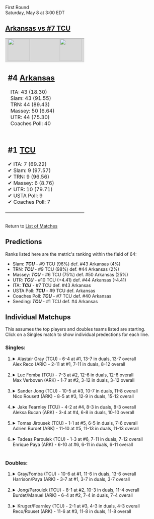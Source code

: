 First Round  
Saturday, May 8 at 3:00 EDT
## [Arkansas vs #7 TCU](https://www.ncaa.com/game/5833394) 

<table>  
<tr style="background-color: #d9d9d9 !important"><td><a href="#"><img src="https://www.ncaa.com/sites/default/files/images/logos/schools/t/tcu.70.png" width="70" height="70" /></a></td><td><a href="#"><img src="https://www.ncaa.com/sites/default/files/images/logos/schools/a/arkansas.70.png" width="70" height="70" /></a></td></tr>
<tr><td>  

<h2>#4 <a href="#">Arkansas</a></h2>  
&nbsp; ITA: 43 (18.30)<br>  
&nbsp; Slam: 43 (91.55)<br>  
&nbsp; TRN: 44 (89.43)<br>  
&nbsp; Massey: 50 (6.64)<br>  
&nbsp; UTR: 44 (75.30)<br>  
&nbsp; Coaches Poll: 40<br>  
<br>  

</td><td>  
<tr><td>  

<h2>#1 <a href="#">TCU</a></h2>  
&#10004; ITA: 7 (69.22)<br>  
&#10004; Slam: 9 (97.57)<br>  
&#10004; TRN: 9 (96.56)<br>  
&#10004; Massey: 6 (8.76)<br>  
&#10004; UTR: 10 (79.71)<br>  
&#10004; USTA Poll: 9<br>  
&#10004; Coaches Poll: 7<br>  
<br>  

</td><td>  
</table>  


<br>Return to [List of Matches](../index.md)  

## Predictions  

Ranks listed here are the metric's ranking within the field of 64:  
- Slam: ***TCU*** - #9 TCU (96%) def. #43 Arkansas (4%)  
- TRN: ***TCU*** - #9 TCU (98%) def. #44 Arkansas (2%)  
- Massey: ***TCU*** - #6 TCU (75%) def. #50 Arkansas (25%)  
- UTR: ***TCU*** - #10 TCU (+4.41) def. #44 Arkansas (-4.41)  
- ITA: ***TCU*** - #7 TCU def. #43 Arkansas  
- USTA Poll: ***TCU*** - #9 TCU def. Arkansas  
- Coaches Poll: ***TCU*** - #7 TCU def. #40 Arkansas  
- Seeding: ***TCU*** - #1 TCU def. #4 Arkansas  

## Individual Matchups  
This assumes the top players and doubles teams listed are starting.  
Click on a Singles match to show individual predections for each line.  
### Singles:  

<ol>
<li><details>
<summary markdown="span">Alastair Gray (TCU) - 6-4 at #1, 13-7 in duals, 13-7 overall<br>Alex Reco (ARK) - 2-11 at #1, 7-11 in duals, 8-12 overall</summary>
<h4>Predictions</h4><ul>
<li>Slam: <b><i>TCU</i></b> - Gray (83%) def. Reco (17%)</li>  
<li>TRN: <b><i>TCU</i></b> - Gray (88%) def. Reco (12%)</li>  
<li>Massey: <b><i>TCU</i></b> - Gray (75%) def. Reco (25%)</li>  
<li>UTR: <b><i>TCU</i></b> - Gray (89%) def. Reco (11%)</li>  
<li>ITA: <b><i>TCU</i></b> - Gray (40.15) def. Reco (4.00)</li>  
</ul></details>&nbsp;</li>
<li><details>
<summary markdown="span">Luc Fomba (TCU) - 7-3 at #2, 12-6 in duals, 12-6 overall<br>Max Verboven (ARK) - 1-7 at #2, 3-12 in duals, 3-12 overall</summary>
<h4>Predictions</h4><ul>
<li>Slam: <b><i>TCU</i></b> - Fomba (94%) def. Verboven (6%)</li>  
<li>TRN: <b><i>TCU</i></b> - Fomba (98%) def. Verboven (2%)</li>  
<li>Massey: <b><i>TCU</i></b> - Fomba (75%) def. Verboven (25%)</li>  
<li>UTR: <b><i>TCU</i></b> - Fomba (92%) def. Verboven (8%)</li>  
<li>ITA: <b><i>TCU</i></b> - Fomba (35.12) def. Verboven (1.79)</li>  
</ul></details>&nbsp;</li>
<li><details>
<summary markdown="span">Sander Jong (TCU) - 10-5 at #3, 10-7 in duals, 11-8 overall<br>Nico Rousett (ARK) - 8-5 at #3, 12-9 in duals, 15-12 overall</summary>
<h4>Predictions</h4><ul>
<li>Slam: <b><i>TCU</i></b> - Jong (79%) def. Rousett (21%)</li>  
<li>TRN: <b><i>TCU</i></b> - Jong (81%) def. Rousett (19%)</li>  
<li>Massey: <b><i>TCU</i></b> - Jong (75%) def. Rousett (25%)</li>  
<li>UTR: <b><i>TCU</i></b> - Jong (91%) def. Rousett (9%)</li>  
<li>ITA: <b><i>TCU</i></b> - Jong (11.43) def. Rousett (9.93)</li>  
</ul></details>&nbsp;</li>
<li><details>
<summary markdown="span">Jake Fearnley (TCU) - 4-2 at #4, 8-3 in duals, 8-3 overall<br>Aleksa Bucan (ARK) - 3-4 at #4, 6-8 in duals, 10-10 overall</summary>
<h4>Predictions</h4><ul>
<li>Slam: <b><i>TCU</i></b> - Fearnley (83%) def. Bucan (17%)</li>  
<li>TRN: <b><i>TCU</i></b> - Fearnley (91%) def. Bucan (9%)</li>  
<li>Massey: <b><i>TCU</i></b> - Fearnley (75%) def. Bucan (25%)</li>  
<li>UTR: <b><i>TCU</i></b> - Fearnley (91%) def. Bucan (9%)</li>  
<li>ITA: <b><i>TCU</i></b> - Fearnley (5.67) def. Bucan (2.10)</li>  
</ul></details>&nbsp;</li>
<li><details>
<summary markdown="span">Tomas Jirousek (TCU) - 1-1 at #5, 6-5 in duals, 7-6 overall<br>Adrien Burdet (ARK) - 11-10 at #5, 11-13 in duals, 11-13 overall</summary>
<h4>Predictions</h4><ul>
<li>Slam: <b><i>TCU</i></b> - Jirousek (87%) def. Burdet (13%)</li>  
<li>TRN: <b><i>TCU</i></b> - Jirousek (88%) def. Burdet (12%)</li>  
<li>Massey: <b><i>TCU</i></b> - Jirousek (75%) def. Burdet (25%)</li>  
<li>UTR: <b><i>TCU</i></b> - Jirousek (86%) def. Burdet (14%)</li>  
<li>ITA: <b><i>TCU</i></b> - Jirousek (6.98) def. Burdet (1.73)</li>  
</ul></details>&nbsp;</li>
<li><details>
<summary markdown="span">Tadeas Paroulek (TCU) - 1-3 at #6, 7-11 in duals, 7-12 overall<br>Enrique Paya (ARK) - 6-10 at #6, 6-11 in duals, 6-11 overall</summary>
<h4>Predictions</h4><ul>
<li>Slam: <b><i>TCU</i></b> - Paroulek (92%) def. Paya (8%)</li>  
<li>TRN: <b><i>TCU</i></b> - Paroulek (96%) def. Paya (4%)</li>  
<li>Massey: <b><i>TCU</i></b> - Paroulek (75%) def. Paya (25%)</li>  
<li>UTR: <b><i>TCU</i></b> - Paroulek (88%) def. Paya (12%)</li>  
<li>ITA: <b><i>TCU</i></b> - Paroulek (1.35) def. Paya (0.00)</li>  
</ul></details>&nbsp;</li>
</ol>

### Doubles:  

<ol>
<li><details>
<summary markdown="span">Gray/Fomba (TCU) - 10-6 at #1, 11-6 in duals, 13-6 overall<br>Harrison/Paya (ARK) - 3-7 at #1, 3-7 in duals, 3-7 overall</summary>
<br>Sorry, we don't have any metrics for doubles matches</details>&nbsp;</li>
<li><details>
<summary markdown="span">Jong/Paroulek (TCU) - 8-1 at #2, 10-3 in duals, 11-4 overall<br>Burdet/Manuel (ARK) - 6-4 at #2, 7-4 in duals, 7-4 overall</summary>
<br>Sorry, we don't have any metrics for doubles matches</details>&nbsp;</li>
<li><details>
<summary markdown="span">Kruger/Fearnley (TCU) - 2-1 at #3, 4-3 in duals, 4-3 overall<br>Reco/Rouset (ARK) - 11-6 at #3, 11-8 in duals, 11-8 overall</summary>
<br>Sorry, we don't have any metrics for doubles matches</details>&nbsp;</li>
</ol>